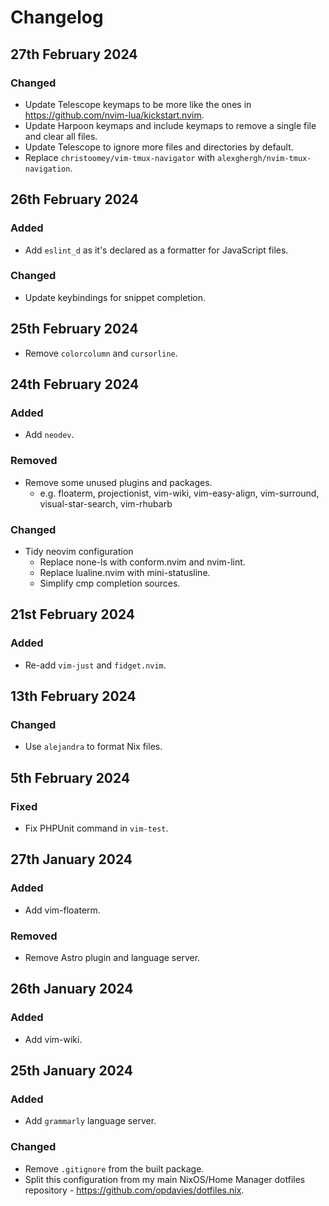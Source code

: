 # Changelog

## 27th February 2024

### Changed

* Update Telescope keymaps to be more like the ones in <https://github.com/nvim-lua/kickstart.nvim>.
* Update Harpoon keymaps and include keymaps to remove a single file and clear all files.
* Update Telescope to ignore more files and directories by default.
* Replace `christoomey/vim-tmux-navigator` with `alexghergh/nvim-tmux-navigation`.

## 26th February 2024

### Added

* Add `eslint_d` as it's declared as a formatter for JavaScript files.

### Changed

* Update keybindings for snippet completion.

## 25th February 2024

* Remove `colorcolumn` and `cursorline`.

## 24th February 2024

### Added

* Add `neodev`.

### Removed

* Remove some unused plugins and packages.
  * e.g. floaterm, projectionist, vim-wiki, vim-easy-align,
    vim-surround, visual-star-search, vim-rhubarb

### Changed

* Tidy neovim configuration
  * Replace none-ls with conform.nvim and nvim-lint.
  * Replace lualine.nvim with mini-statusline.
  * Simplify cmp completion sources.

## 21st February 2024

### Added

* Re-add `vim-just` and `fidget.nvim`.

## 13th February 2024

### Changed

* Use `alejandra` to format Nix files.

## 5th February 2024

### Fixed

* Fix PHPUnit command in `vim-test`.

## 27th January 2024

### Added

* Add vim-floaterm.

### Removed

* Remove Astro plugin and language server.

## 26th January 2024

### Added

* Add vim-wiki.

## 25th January 2024

### Added

* Add `grammarly` language server.

### Changed

* Remove `.gitignore` from the built package.
* Split this configuration from my main NixOS/Home Manager dotfiles repository - <https://github.com/opdavies/dotfiles.nix>.
